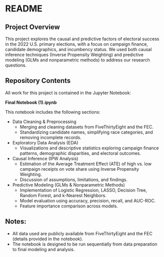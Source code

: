 # README

## Project Overview
This project explores the causal and predictive factors of electoral success in the 2022 U.S. primary elections, with a focus on campaign finance, candidate demographics, and incumbency status.
We used both causal inference techniques (Inverse Propensity Weighting) and predictive modeling (GLMs and nonparametric methods) to address our research questions.

## Repository Contents
All work for this project is contained in the Jupyter Notebook:

**Final Notebook (1).ipynb**

This notebook includes the following sections:

- Data Cleaning & Preprocessing
  - Merging and cleaning datasets from FiveThirtyEight and the FEC.
  - Standardizing candidate names, simplifying race categories, and removing incomplete records.
- Exploratory Data Analysis (EDA)
  - Visualizations and descriptive statistics exploring campaign finance patterns, demographic disparities, and electoral outcomes.
- Causal Inference (IPW Analysis)
  - Estimation of the Average Treatment Effect (ATE) of high vs. low campaign receipts on vote share using Inverse Propensity Weighting.
  - Discussion of assumptions, limitations, and findings.
- Predictive Modeling (GLMs & Nonparametric Methods)
  - Implementation of Logistic Regression, LASSO, Decision Tree, Random Forest, and k-Nearest Neighbors.
  - Model evaluation using accuracy, precision, recall, and AUC-ROC.
  - Feature importance comparison across models.

## Notes:
- All data used are publicly available from FiveThirtyEight and the FEC (details provided in the notebook).
- The notebook is designed to be run sequentially from data preparation to final modeling and analysis.
